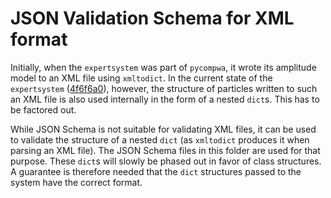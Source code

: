 # JSON Validation Schema for XML format

Initially, when the `expertsystem` was part of `pycompwa`, it wrote its
amplitude model to an XML file using `xmltodict`. In the current state of the
`expertsystem`
([4f6f6a0](https://github.com/ComPWA/expertsystem/tree/4f6f6a0287e93286ec67db1dfb40966de276e909)),
however, the structure of particles written to such an XML file is also used
internally in the form of a nested `dict`s. This has to be factored out.

While JSON Schema is not suitable for validating XML files, it can be used to
validate the structure of a nested `dict` (as `xmltodict` produces it when
parsing an XML file). The JSON Schema files in this folder are used for that
purpose. These `dict`s will slowly be phased out in favor of class structures.
A guarantee is therefore needed that the `dict` structures passed to the system
have the correct format.
